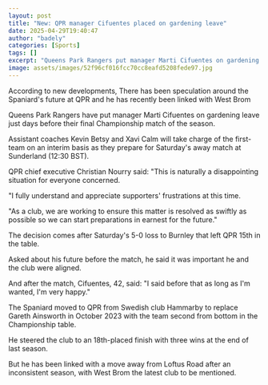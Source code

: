 ```yaml
---
layout: post
title: "New: QPR manager Cifuentes placed on gardening leave"
date: 2025-04-29T19:40:47
author: "badely"
categories: [Sports]
tags: []
excerpt: "Queens Park Rangers put manager Marti Cifuentes on gardening leave just days before their final Championship match of the season."
image: assets/images/52f96cf016fcc70cc8eafd5208fede97.jpg
---
```


According to new developments, There has been speculation around the Spaniard's future at QPR and he has recently been linked with West Brom 

Queens Park Rangers have put manager Marti Cifuentes on gardening leave just days before their final Championship match of the season.

Assistant coaches Kevin Betsy and Xavi Calm will take charge of the first-team on an interim basis as they prepare for Saturday's away match at Sunderland (12:30 BST).

QPR chief executive Christian Nourry said: "This is naturally a disappointing situation for everyone concerned.

"I fully understand and appreciate supporters' frustrations at this time.

"As a club, we are working to ensure this matter is resolved as swiftly as possible so we can start preparations in earnest for the future."

The decision comes after Saturday's 5-0 loss to Burnley that left QPR 15th in the table.

Asked about his future before the match, he said it was important he and the club were aligned.

And after the match, Cifuentes, 42, said: "I said before that as long as I'm wanted, I'm very happy."

The Spaniard moved to QPR from Swedish club Hammarby to replace Gareth Ainsworth in October 2023 with the team second from bottom in the Championship table.

He steered the club to an 18th-placed finish with three wins at the end of last season.

But he has been linked with a move away from Loftus Road after an inconsistent season, with West Brom the latest club to be mentioned.


